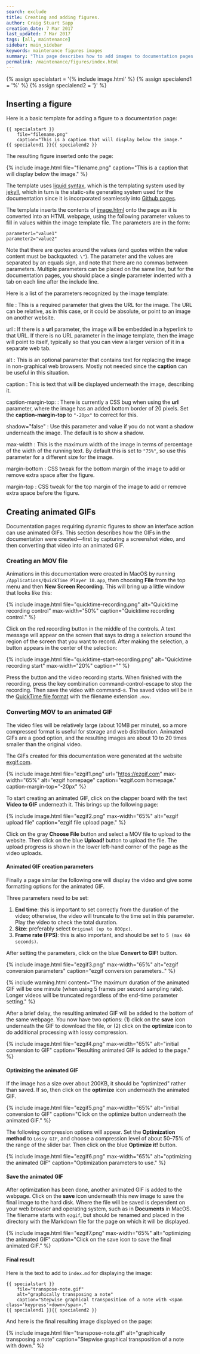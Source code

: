 ```yaml
---
search: exclude
title: Creating and adding figures.
author: Craig Stuart Sapp
creation_date: 7 Mar 2017
last_updated: 7 Mar 2017
tags: [all, maintenance]
sidebar: main_sidebar
keywords: maintenance figures images
summary: "This page describes how to add images to documentation pages and how to create animated GIFs."
permalink: /maintenance/figures/index.html
---
```


{% assign specialstart = '{% include image.html' %}
{% assign specialend1 = '%' %}
{% assign specialend2 = '}' %}

## Inserting a figure ##

Here is a basic template for adding a figure to a documentation page:

```liquid
{{ specialstart }}
	file="filename.png"
	caption="This is a caption that will display below the image."
{{ specialend1 }}{{ specialend2 }}
```

The resulting figure inserted onto the page:

{% include image.html
	file="filename.png"
	caption="This is a caption that will display below the image."
%}

The template uses [liquid syntax](https://shopify.github.io/liquid),
which is the templating system used by [jekyll](https://jekyllrb.com),
which in turn is the static-site generating system used for the
documentation since it is incorporated seamlessly into [Github
pages](https://help.github.com/articles/using-jekyll-as-a-static-site-generator-with-github-pages).

The template inserts the contents of [image.html](https://github.com/humdrum-tools/vhv-documentation/blob/gh-pages/_includes/image.html) onto the page as it is
converted into an HTML webpage, using the following parameter values to
fill in values within the image template file.  The parameters are in the
form:

```liquid
parameter1="value1"
parameter2="value2"
```

Note that there are quotes around the values (and quotes within the value
content must be backquoted: `\"`).  The parameter and the values are separated by
an equals sign, and note that there are no commas between parameters.  Multiple
parameters can be placed on the same line, but for the documentation pages, you
should place a single parameter indented with a tab on each line after the
include line.

Here is a list of the parameters recognized by the image template:

file
: This is a required parameter that gives the URL for the image.  The URL can be relative, as in this case, or it could be absolute, or point to an image on another website.

url
: If there is a **url** parameter, the image will be embedded in a hyperlink to that URL.  If there is no URL parameter in the image template, then the image will point to itself, typically so that you can view a larger version of it in a separate web tab.

alt
: This is an optional parameter that contains text for replacing the image in non-graphical web browsers.  Mostly not needed since the **caption** can be useful in this situation.

caption
: This is text that will be displayed underneath the image, describing it.

caption-margin-top:
: There is currently a CSS bug when using the **url** parameter, where the image has an added bottom border of 20 pixels. Set the **caption-margin-top** to `"-20px"` to correct for this.

shadow="false"
: Use this parameter and value if you do not want a shadow underneath the image.  The default is to show a shadow.

max-width
: This is the maximum width of the image in terms of percentage of the width of the running text.  By default this is set to `"75%"`, so use this parameter for a different size for the image.

margin-bottom
: CSS tweak for the bottom margin of the image to add or remove extra space after the figure.

margin-top
: CSS tweak for the top margin of the image to add or remove extra space before the figure.




## Creating animated GIFs ##

Documentation pages requiring dynamic figures to show an interface
action can use animated GIFs.  This section describes how the GIFs in the
documentation were created&mdash;first by capturing a screenshot video, and then
converting that video into an animated GIF.

### Creating an MOV file ###

Animations in this documentation were created in MacOS by running
`/Applications/QuickTime Player 10.app`, then choosing
**File** from the top menu and then **New Screen Recording**.  This will bring
up a little window that looks like this:

{% include image.html
	file="quicktime-recording.png"
	alt="Quicktime recording control"
	max-width="50%"
	caption="Quicktime recording control."
%}

Click on the red recording button in the middle of the controls.
A text message will appear on the screen that says to drag a selection
around the region of the screen that you want to record.  After making
the selection, a button appears in the center of the selection:

{% include image.html
	file="quicktime-start-recording.png"
	alt="Quicktime recording start"
	max-width="20%"
	caption=""
%}

Press the button and the video recording starts.  When finished with the
recording, press the key combination 
<span class="keypress">command-control-escape</span> to stop the recording.
Then save the video with 
<span class="keypress">command-s</span>.
The saved video will be in the
[QuickTime file format](https://en.wikipedia.org/wiki/QuickTime_File_Format) with
the filename extension `.mov`.


### Converting MOV to an animated GIF ###

The video files will be relatively large (about 10MB per minute), so a more
compressed format is useful for storage and web distribution.  Animated GIFs
are a good option, and the resulting images are about 10 to 20 times smaller
than the original video.


The GIFs created for this documentation
were generated at the website [exgif.com](https://ezgif.com).

{% include image.html
	file="ezgif1.png"
	url="https://ezgif.com"
	max-width="65%"
	alt="ezgif homepage"
	caption="ezgif.com homepage."
	caption-margin-top="-20px"
%}

To start creating an animated GIF, click on the clapper board with the text
**Video to GIF** underneath it.  This brings up the following page:

{% include image.html
	file="ezgif2.png"
	max-width="65%"
	alt="ezgif upload file"
	caption="ezgif file upload page."
%}

Click on the gray **Choose File** button and select a MOV file to upload
to the website.  Then click on the blue **Upload!** button to upload
the file.  The upload progress is shown in the lower
left-hand corner of the page as the video uploads.

#### Animated GIF creation parameters ####


Finally a page similar the following one will display
the video and give some formatting options for the animated GIF.

Three parameters need to be set:


1. **End time**: this is important to set correctly from the duration of the video; otherwise, the video will truncate to the time set in this parameter.  Play the video to check the total duration.
1. **Size**: preferably select `Original (up to 800px)`.
1. **Frame rate (FPS)**: this is also important, and should be set to `5 (max 60 seconds)`.

After setting the parameters, click on the blue **Convert to GIF!** button.


{% include image.html
	file="ezgif3.png"
	max-width="65%"
	alt="ezgif conversion parameters"
	caption="ezgif conversion parameters.."
%}


{% include warning.html
	content="The maximum duration of the animated GIF will be one minute (when using 5 frames per second sampling rate).  Longer videos will be truncated regardless of the end-time parameter setting."
%}



After a brief delay, the resulting animated GIF will be added to the bottom of the
same webpage.  You now have two options: (1) click on the **save** icon underneath
the GIF to download the file, or (2) click on the **optimize** icon to do
additional processing with lossy compression.


{% include image.html
	file="ezgif4.png"
	max-width="65%"
	alt="initial conversion to GIF"
	caption="Resulting animated GIF is added to the page."
%}

#### Optimizing the animated GIF ####

If the image has a size over about 200KB, it should be "optimized" rather
than saved.  If so, then click on the **optimize** icon
underneath the animated GIF.

{% include image.html
	file="ezgif5.png"
	max-width="65%"
	alt="initial conversion to GIF"
	caption="Click on the optimize button underneath the animated GIF."
%}

The following compression options will appear. 
Set the **Optimization method** to `Lossy GIF`, and choose a compression level
of about 50&ndash;75% of the range of the slider bar.  Then click on the 
blue **Optimize it!** button.

{% include image.html
	file="ezgif6.png"
	max-width="65%"
	alt="optimizing the animated GIF"
	caption="Optimization parameters to use."
%}

#### Save the animated GIF ####

After optimization has been done, another animated GIF is added
to the webpage.  Click on the **save** icon underneath this new
image to save the final image to the hard disk.  Where the file
will be saved is dependent on your web browser and operating system, such as
in **Documents** in MacOS.  The filename starts with `ezgif`, but should be
renamed and placed in the directory with the Markdown file for the 
page on which it will be displayed.

{% include image.html
	file="ezgif7.png"
	max-width="65%"
	alt="optimizing the animated GIF"
	caption="Click on the save icon to save the final animated GIF."
%}

#### Final result #####

Here is the text to add to `index.md` for displaying the image:

```liquid
{{ specialstart }}
	file="transpose-note.gif"
	alt="graphically transposing a note"
	caption="Stepwise graphical transposition of a note with <span class='keypress'>down</span>."
{{ specialend1 }}{{ specialend2 }}
```

And here is the final resulting image displayed on the page:

{% include image.html
	file="transpose-note.gif"
	alt="graphically transposing a note"
	caption="Stepwise graphical transposition of a note with <span class='keypress'>down</span>."
%}



